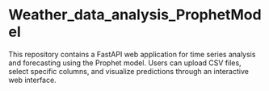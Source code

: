 # Weather_data_analysis_ProphetModel
This repository contains a FastAPI web application for time series analysis and forecasting using the Prophet model. Users can upload CSV files, select specific columns, and visualize predictions through an interactive web interface.
